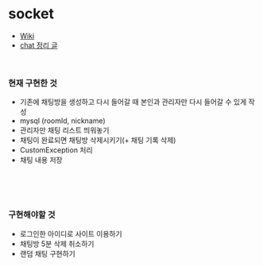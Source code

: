 # socket
- [Wiki](https://github.com/haedal-uni/socket/wiki)
- [chat 정리 글](https://haedal-uni.github.io/)

<br>

### 현재 구현한 것
- 기존에 채팅방을 생성하고 다시 들어갈 때 본인과 관리자만 다시 들어갈 수 있게 작성
- mysql (roomId, nickname)
- 관리자만 채팅 리스트 띄워놓기
- 채팅이 완료되면 채팅방 삭제시키기(+ 채팅 기록 삭제)
- CustomException 처리
- 채팅 내용 저장

<br><br><br>

### 구현해야할 것
- 로그인한 아이디로 사이트 이용하기
- 채팅방 5분 삭제 취소하기
- 랜덤 채팅 구현하기
